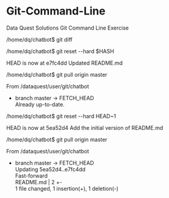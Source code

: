 # Git-Command-Line
Data Quest Solutions Git Command Line Exercise

/home/dq/chatbot$ git diff  

/home/dq/chatbot$ git reset --hard $HASH 

HEAD is now at e7fc4dd Updated README.md

/home/dq/chatbot$ git pull origin master 

From /dataquest/user/git/chatbot                                                
 * branch            master     -> FETCH_HEAD                                   
Already up-to-date.  

/home/dq/chatbot$ git reset --hard HEAD~1

HEAD is now at 5ea52d4 Add the initial version of README.md 

/home/dq/chatbot$ git pull origin master 

From /dataquest/user/git/chatbot                                                
 * branch            master     -> FETCH_HEAD                                   
Updating 5ea52d4..e7fc4dd                                                       
Fast-forward                                                                    
 README.md | 2 +-                                                               
 1 file changed, 1 insertion(+), 1 deletion(-)                                  

